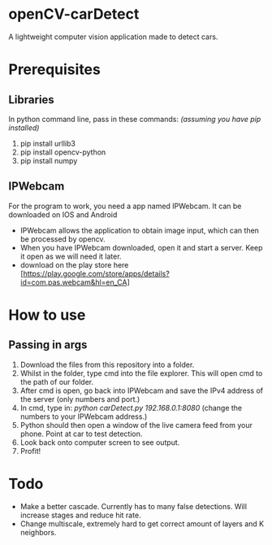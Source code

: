 # openCV-carDetect
A lightweight computer vision application made to detect cars.

# Prerequisites 
## Libraries
In python command line, pass in these commands: *(assuming you have pip installed)* 
1. pip install urllib3
2. pip install opencv-python
3. pip install numpy

## IPWebcam
For the program to work, you need a app named IPWebcam. It can be downloaded on IOS and Android
- IPWebcam allows the application to obtain image input, which can then be processed by opencv.
- When you have IPWebcam downloaded, open it and start a server. Keep it open as we will need it later.
- download on the play store here [https://play.google.com/store/apps/details?id=com.pas.webcam&hl=en_CA]

# How to use
## Passing in args
1. Download the files from this repository into a folder.
2. Whilst in the folder, type cmd into the file explorer. This will open cmd to the path of our folder.
3. After cmd is open, go back into IPWebcam and save the IPv4 address of the server (only numbers and port.)
4. In cmd, type in: *python carDetect.py 192.168.0.1:8080* (change the numbers to your IPWebcam address.)
5. Python should then open a window of the live camera feed from your phone. Point at car to test detection.
6. Look back onto computer screen to see output.
7. Profit!

# Todo
- Make a better cascade. Currently has to many false detections. Will increase stages and reduce hit rate.
- Change multiscale, extremely hard to get correct amount of layers and K neighbors.






